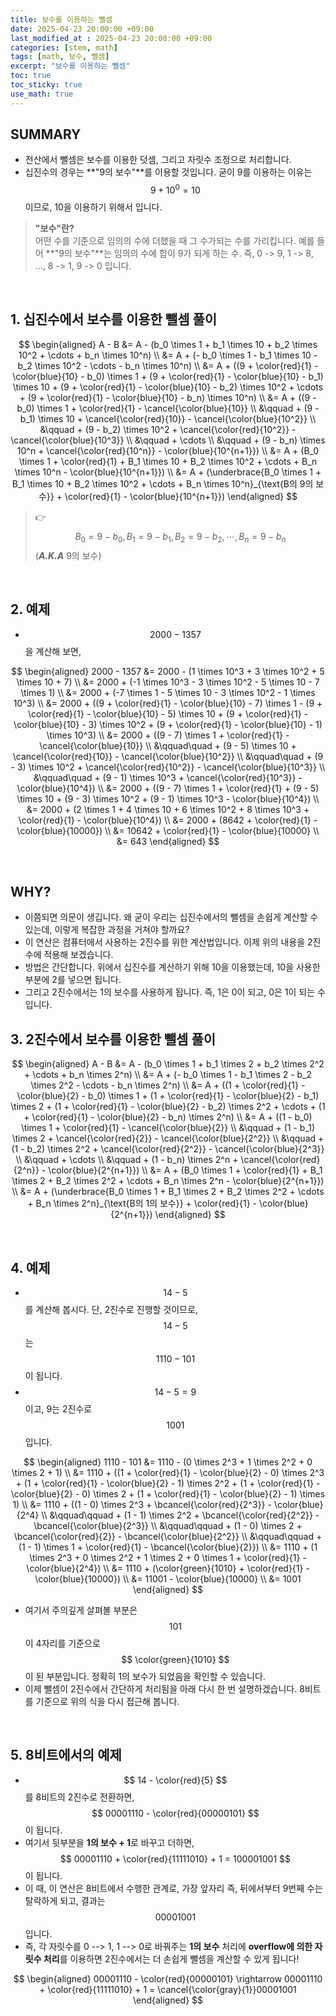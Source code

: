 ```yaml
---
title: 보수를 이용하는 뺄셈
date: 2025-04-23 20:00:00 +09:00
last_modified_at : 2025-04-23 20:00:00 +09:00
categories: [stem, math]
tags: [math, 보수, 뺄셈]
excerpt: "보수를 이용하는 뺄셈"
toc: true
toc_sticky: true
use_math: true
---
```


## SUMMARY

- 전산에서 뺄셈은 보수를 이용한 덧셈, 그리고 자릿수 조정으로 처리합니다.
- 십진수의 경우는 **"9의 보수"**를 이용할 것입니다. 굳이 9를 이용하는 이유는 $$ 9 + 10^0 = 10 $$ 이므로, 10을 이용하기 위해서 입니다.

> **"보수"란?**<br/>
어떤 수를 기준으로 임의의 수에 더했을 때 그 수가되는 수를 가리킵니다. 예를 들어 **"9의 보수"**는 임의의 수에 합이 9가 되게 하는 수. 즉,
0 -> 9, 1 -> 8, ..., 8 -> 1, 9 -> 0 입니다.

<br/>

## 1. 십진수에서 보수를 이용한 뺄셈 풀이

$$
\begin{aligned}
A - B &= A - (b_0 \times 1 + b_1 \times 10 + b_2 \times 10^2 + \cdots + b_n \times 10^n) \\
&= A + (- b_0 \times 1 - b_1 \times 10 - b_2 \times 10^2 - \cdots - b_n \times 10^n) \\
&= A + ((9 + \color{red}{1} - \color{blue}{10} - b_0) \times 1 + (9 + \color{red}{1} - \color{blue}{10} - b_1) \times 10 + (9 + \color{red}{1} - \color{blue}{10} - b_2) \times 10^2 + \cdots + (9 + \color{red}{1} - \color{blue}{10} - b_n) \times 10^n) \\
&= A + ((9 - b_0) \times 1 + \color{red}{1} - \cancel{\color{blue}{10}} \\
&\qquad + (9 - b_1) \times 10 + \cancel{\color{red}{10}} - \cancel{\color{blue}{10^2}} \\
&\qquad + (9 - b_2) \times 10^2 + \cancel{\color{red}{10^2}} - \cancel{\color{blue}{10^3}} \\
&\qquad + \cdots \\
&\qquad + (9 - b_n) \times 10^n + \cancel{\color{red}{10^n}} - \color{blue}{10^{n+1}}) \\
&= A + (B_0 \times 1 + \color{red}{1} + B_1 \times 10 + B_2 \times 10^2 + \cdots + B_n \times 10^n - \color{blue}{10^{n+1}}) \\
&= A + (\underbrace{B_0 \times 1 + B_1 \times 10 + B_2 \times 10^2 + \cdots + B_n \times 10^n}_{\text{B의 9의 보수}} + \color{red}{1} - \color{blue}{10^{n+1}})
\end{aligned}
$$

> :point_right: $$ B_0 = 9 - b_0, B_1 = 9 - b_1, B_2 = 9 - b_2, \cdots, B_n = 9 - b_n $$ (***A.K.A*** 9의 보수)

<br/>

## 2. 예제

- $$ 2000 - 1357 $$을 계산해 보면,

$$
\begin{aligned}
2000 - 1357 &= 2000 - (1 \times 10^3 + 3 \times 10^2 + 5 \times 10 + 7) \\
&= 2000 + (-1 \times 10^3 - 3 \times 10^2 - 5 \times 10 - 7 \times 1) \\
&= 2000 + (-7 \times 1 - 5 \times 10 - 3 \times 10^2 - 1 \times 10^3) \\
&= 2000 + ((9 + \color{red}{1} - \color{blue}{10} - 7) \times 1 - (9 + \color{red}{1} - \color{blue}{10} - 5) \times 10 + (9 + \color{red}{1} - \color{blue}{10} - 3) \times 10^2 + (9 + \color{red}{1} - \color{blue}{10} - 1) \times 10^3) \\
&= 2000 + ((9 - 7) \times 1 + \color{red}{1} - \cancel{\color{blue}{10}} \\
&\qquad\quad + (9 - 5) \times 10 + \cancel{\color{red}{10}} - \cancel{\color{blue}{10^2}} \\
&\qquad\quad + (9 - 3) \times 10^2 + \cancel{\color{red}{10^2}} - \cancel{\color{blue}{10^3}} \\
&\qquad\quad + (9 - 1) \times 10^3 + \cancel{\color{red}{10^3}} - \color{blue}{10^4}) \\
&= 2000 + ((9 - 7) \times 1 + \color{red}{1} + (9 - 5) \times 10 + (9 - 3) \times 10^2 + (9 - 1) \times 10^3 - \color{blue}{10^4}) \\
&= 2000 + (2 \times 1 + 4 \times 10 + 6 \times 10^2 + 8 \times 10^3 + \color{red}{1} - \color{blue}{10^4}) \\
&= 2000 + (8642 + \color{red}{1} - \color{blue}{10000}) \\
&= 10642 + \color{red}{1} - \color{blue}{10000} \\
&= 643
\end{aligned}
$$

<br/>

## WHY?

- 이쯤되면 의문이 생깁니다. 왜 굳이 우리는 십진수에서의 뺄셈을 손쉽게 계산할 수 있는데, 이렇게 복잡한 과정을 거쳐야 할까요?
- 이 연산은 컴퓨터에서 사용하는 2진수를 위한 계산법입니다. 이제 위의 내용을 2진수에 적용해 보겠습니다.
- 방법은 간단합니다. 위에서 십진수를 계산하기 위해 10을 이용했는데, 10을 사용한 부분에 2를 넣으면 됩니다.
- 그리고 2진수에서는 1의 보수를 사용하게 됩니다. 즉, 1은 0이 되고, 0은 1이 되는 수 입니다.

## 3. 2진수에서 보수를 이용한 뺄셈 풀이

$$
\begin{aligned}
A - B &= A - (b_0 \times 1 + b_1 \times 2 + b_2 \times 2^2 + \cdots + b_n \times 2^n) \\
&= A + (- b_0 \times 1 - b_1 \times 2 - b_2 \times 2^2 - \cdots - b_n \times 2^n) \\
&= A + ((1 + \color{red}{1} - \color{blue}{2} - b_0) \times 1 + (1 + \color{red}{1} - \color{blue}{2} - b_1) \times 2 + (1 + \color{red}{1} - \color{blue}{2} - b_2) \times 2^2 + \cdots + (1 + \color{red}{1} - \color{blue}{2} - b_n) \times 2^n) \\
&= A + ((1 - b_0) \times 1 + \color{red}{1} - \cancel{\color{blue}{2}} \\
&\qquad + (1 - b_1) \times 2 + \cancel{\color{red}{2}} - \cancel{\color{blue}{2^2}} \\
&\qquad + (1 - b_2) \times 2^2 + \cancel{\color{red}{2^2}} - \cancel{\color{blue}{2^3}} \\
&\qquad + \cdots \\
&\qquad + (1 - b_n) \times 2^n + \cancel{\color{red}{2^n}} - \color{blue}{2^{n+1}}) \\
&= A + (B_0 \times 1 + \color{red}{1} + B_1 \times 2 + B_2 \times 2^2 + \cdots + B_n \times 2^n - \color{blue}{2^{n+1}}) \\
&= A + (\underbrace{B_0 \times 1 + B_1 \times 2 + B_2 \times 2^2 + \cdots + B_n \times 2^n}_{\text{B의 1의 보수}} + \color{red}{1} - \color{blue}{2^{n+1}})
\end{aligned}
$$

<br/>

## 4. 예제

- $$ 14 - 5 $$를 계산해 봅시다. 단, 2진수로 진행할 것이므로, $$ 14 - 5 $$는 $$ 1110 - 101 $$이 됩니다.
- $$ 14 - 5 = 9 $$이고, 9는 2진수로 $$ 1001 $$입니다.

$$
\begin{aligned}
1110 - 101 &= 1110 - (0 \times 2^3 + 1 \times 2^2 + 0 \times 2 + 1) \\
&= 1110 + ((1 + \color{red}{1} - \color{blue}{2} - 0) \times 2^3 + (1 + \color{red}{1} - \color{blue}{2} - 1) \times 2^2 + (1 + \color{red}{1} - \color{blue}{2} - 0) \times 2 + (1 + \color{red}{1} - \color{blue}{2} - 1) \times 1) \\
&= 1110 + ((1 - 0) \times 2^3 + \bcancel{\color{red}{2^3}} - \color{blue}{2^4} \\
&\qquad\qquad + (1 - 1) \times 2^2 + \bcancel{\color{red}{2^2}} - \bcancel{\color{blue}{2^3}} \\
&\qquad\qquad + (1 - 0) \times 2 + \bcancel{\color{red}{2}} - \bcancel{\color{blue}{2^2}} \\
&\qquad\qquad + (1 - 1) \times 1 + \color{red}{1} - \bcancel{\color{blue}{2}}) \\
&= 1110 + (1 \times 2^3 + 0 \times 2^2 + 1 \times 2 + 0 \times 1 + \color{red}{1} - \color{blue}{2^4}) \\
&= 1110 + (\color{green}{1010} + \color{red}{1} - \color{blue}{10000}) \\
&= 11001 - \color{blue}{10000} \\
&= 1001
\end{aligned}
$$

- 여기서 주의깊게 살펴볼 부분은 $$ 101 $$이 4자리를 기준으로 $$ \color{green}{1010} $$이 된 부분입니다. 정확히 1의 보수가 되었음을 확인할 수 있습니다.
- 이제 뺄셈이 2진수에서 간단하게 처리됨을 아래 다시 한 번 설명하겠습니다. 8비트를 기준으로 위의 식을 다시 접근해 봅니다.

<br/>

## 5. 8비트에서의 예제
- $$ 14 - \color{red}{5} $$를 8비트의 2진수로 전환하면, $$ 00001110 - \color{red}{00000101} $$이 됩니다.
- 여기서 뒷부분을 **1의 보수 + 1**로 바꾸고 더하면, $$ 00001110 + \color{red}{11111010} + 1 = 100001001 $$이 됩니다.
- 이 때, 이 연산은 8비트에서 수행한 관계로, 가장 앞자리 즉, 뒤에서부터 9번째 수는 탈락하게 되고, 결과는 $$ 00001001 $$입니다.
- 즉, 각 자릿수를 0 --> 1, 1 --> 0로 바꿔주는 **1의 보수** 처리에 **overflow에 의한 자릿수 처리**를 이용하면 2진수에서는 더 손쉽게 뺄셈을 계산할 수 있게 됩니다!

$$
\begin{aligned}
00001110 - \color{red}{00000101} \rightarrow 00001110 + \color{red}{11111010} + 1 = \cancel{\color{gray}{1}}00001001
\end{aligned}
$$